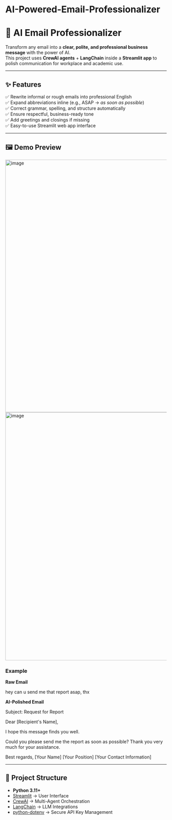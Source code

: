 # AI-Powered-Email-Professionalizer

# 📧 AI Email Professionalizer

Transform any email into a **clear, polite, and professional business message** with the power of AI.  
This project uses **CrewAI agents** + **LangChain** inside a **Streamlit app** to polish communication for workplace and academic use.

---

## ✨ Features

✅ Rewrite informal or rough emails into professional English  
✅ Expand abbreviations inline (e.g., ASAP → *as soon as possible*)  
✅ Correct grammar, spelling, and structure automatically  
✅ Ensure respectful, business-ready tone  
✅ Add greetings and closings if missing  
✅ Easy-to-use Streamlit web app interface  

---

## 🖼️ Demo Preview  

<img width="1803" height="788" alt="image" src="https://github.com/user-attachments/assets/66a707a6-eb69-4763-9d1f-7c010825101c" />
<img width="1717" height="774" alt="image" src="https://github.com/user-attachments/assets/38271d6c-44fe-42de-994d-a00bf78095d6" />

 

### Example

**Raw Email**

hey can u send me that report asap, thx

**AI-Polished Email**

Subject: Request for Report

Dear [Recipient's Name],

I hope this message finds you well.

Could you please send me the report as soon as possible? Thank you very much for your assistance.

Best regards,
[Your Name]
[Your Position]
[Your Contact Information]


---

## 📂 Project Structure

- **Python 3.11+**
- [Streamlit](https://streamlit.io/) → User Interface  
- [CrewAI](https://www.crewai.com/) → Multi-Agent Orchestration  
- [LangChain](https://www.langchain.com/) → LLM Integrations  
- [python-dotenv](https://pypi.org/project/python-dotenv/) → Secure API Key Management  

